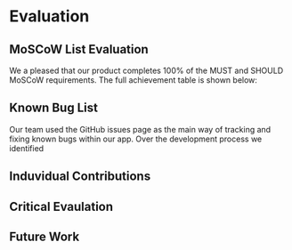 # Evaluation

## MoSCoW List Evaluation

We a pleased that our product completes 100% of the MUST and SHOULD MoSCoW requirements. The full achievement table is shown below:

## Known Bug List

Our team used the GitHub issues page as the main way of tracking and fixing known bugs within our app. Over the development process we identified 

## Induvidual Contributions

## Critical Evaulation

## Future Work